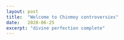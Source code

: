 ```yaml
---
layout: post
title:  "Welcome to Chinmoy controversies"
date:   2020-06-25
excerpt: "divine perfection complete"
---
```

